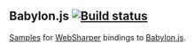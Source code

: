 Babylon.js [![Build status](https://ci.appveyor.com/api/projects/status/l1eycyvuh6r7bofe?svg=true)](https://ci.appveyor.com/project/IntelliFactory/websharper-babylonjs-samples)
----------

[Samples][samp] for [WebSharper][ws] bindings to [Babylon.js][bjs].

[samp]: https://websharper-samples.github.io/BabylonJS
[ws]: https://websharper.com
[bjs]: https://babylonjs.com
